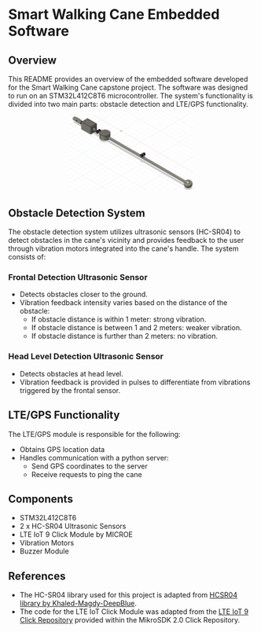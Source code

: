 # Smart Walking Cane Embedded Software

## Overview

This README provides an overview of the embedded software developed for the Smart Walking Cane capstone project. The software was designed to run on an STM32L412C8T6 microcontroller. The system's functionality is divided into two main parts: obstacle detection and LTE/GPS functionality.

<div style="text-align:center;">
    <img src="readme_res\smart_walking_cane.png" alt="Smart Walking Cane" width="50%">
</div>

## Obstacle Detection System

The obstacle detection system utilizes ultrasonic sensors (HC-SR04) to detect obstacles in the cane's vicinity and provides feedback to the user through vibration motors integrated into the cane's handle. The system consists of:

### Frontal Detection Ultrasonic Sensor

- Detects obstacles closer to the ground.
- Vibration feedback intensity varies based on the distance of the obstacle:
  - If obstacle distance is within 1 meter: strong vibration.
  - If obstacle distance is between 1 and 2 meters: weaker vibration.
  - If obstacle distance is further than 2 meters: no vibration.

### Head Level Detection Ultrasonic Sensor

- Detects obstacles at head level.
- Vibration feedback is provided in pulses to differentiate from vibrations triggered by the frontal sensor.

## LTE/GPS Functionality

The LTE/GPS module is responsible for the following:
- Obtains GPS location data
- Handles communication with a python server:
  - Send GPS coordinates to the server
  - Receive requests to ping the cane

## Components

- STM32L412C8T6
- 2 x HC-SR04 Ultrasonic Sensors
- LTE IoT 9 Click Module by MICROE
- Vibration Motors
- Buzzer Module

## References
- The HC-SR04 library used for this project is adapted from [HCSR04 library by Khaled-Magdy-DeepBlue](https://github.com/Khaled-Magdy-DeepBlue/STM32_Course_DeepBlue/tree/master/ECUAL/HCSR04).
- The code for the LTE IoT Click Module was adapted from the [LTE IoT 9 Click Repository](https://github.com/MikroElektronika/mikrosdk_click_v2/tree/master/clicks/lteiot9) provided within the MikroSDK 2.0 Click Repository.